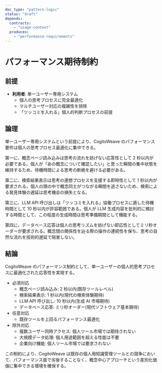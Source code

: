 ```yaml
---
doc_type: "pattern-logic"
status: "draft"
depends:
  contracts:
    - "usage-context"
  produces:
    - "performance-requirements"
---
```


# パフォーマンス期待制約

## 前提

<!-- PREMISE_BEGIN: usage-context -->

- **利用者**: 単一ユーザー専用システム
  - 個人の思考プロセスに完全最適化
  - マルチユーザー対応の複雑性を排除
  - 「ツッコミを入れる」個人的判断プロセスの前提

<!-- PREMISE_END: usage-context -->

## 論理

単一ユーザー専用システムという前提により、CogitoWeave のパフォーマンス要件は個人の思考プロセス最適化に集中できる。

第一に、概念ページ読み込みは思考の流れを妨げない応答性として 2 秒以内が必要である。個人が「あの概念について確認したい」と思った瞬間の集中状態を維持するため、待機時間による思考の断絶を避ける必要がある。

第二に、検索結果表示は思考の連想プロセスを支援する即時性として 1 秒以内が要求される。個人の頭の中で概念同士がつながる瞬間を逃さないため、検索による発見体験の遅延は思考機会の損失となる。

第三に、LLM API 呼び出しは「ツッコミを入れる」協働プロセスに適した待機時間として 10 秒以内が許容範囲である。個人が LLM 生成内容を批判的に検討する時間として、この程度の生成時間は思考準備期間として機能する。

第四に、データベース応答は個人の思考リズムを妨げない即応性としてミリ秒オーダーが要求される。概念間の関係性を辿る際の操作の連続性を保ち、思考の自然な流れを技術的遅延で阻害しない。

## 結論

CogitoWeave のパフォーマンス制約として、単一ユーザーの個人的思考プロセスに最適化された応答性を実現する。

<!-- GLOBAL_CONCLUSION_BEGIN: performance-requirements -->

- 必須対応
  - 概念ページ読み込み: 2 秒以内(既存ツールレベル)
  - 検索結果表示: 1 秒以内(現代の検索体験期待)
  - LLM API 呼び出し: 10 秒以内(生成 AI 市場期待)
  - データベース応答: ミリ秒オーダー(現代ソフトウェア基本期待)
- 任意対応
  - 既存ツールを上回るパフォーマンス最適化
- 除外対応
  - 複数ユーザー同時アクセス: 個人ツール市場では期待されない
  - 大規模データ処理: 個人用途範囲を超える性能は不要
  - 企業向け機能: 個人ツール市場では要求されない

<!-- GLOBAL_CONCLUSION_END: performance-requirements -->

この制約により、CogitoWeave は既存の個人用知識管理ツールとの競争において、パフォーマンス面で劣後することなく、概念中心アプローチという差別化価値に集中できる環境を確保する。
